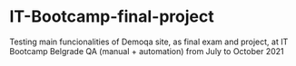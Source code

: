 # IT-Bootcamp-final-project

Testing main funcionalities of Demoqa site, as final exam and project, at IT Bootcamp Belgrade QA (manual + automation) from July to October 2021
